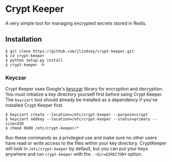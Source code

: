 Crypt Keeper
============

A very simple tool for managing encrypted secrets stored in Redis.

Installation
------------

```
$ git clone https://github.com/jlindsey/crypt-keeper.git
$ cd crypt-keeper
$ python setup.py install
$ crypt-keeper -h
```

### Keyczar

Crypt Keeper uses Google's [keyczar](https://github.com/google/keyczar) library for
encryption and decryption. You must initialize a key directory yourself first before
using Crypt Keeper. The `keyczart` tool should already be installed as a dependency
if you've installed Crypt Keeper first.

```
$ keyczart create --location=/etc/crypt-keeper --purpose=crypt
$ keyczart addkey --location=/etc/crypt-keeper --status=primary --size=256
$ chmod 0600 /etc/crypt-keeper/*
```

Run these commands as a privileged use and make sure no other users have read or
write access to the files within your key directory. CryptKeeper will look in
`/etc/crypt-keeper` by default, but you can put your keys anywhere and run
`crypt-keeper` with the `--dir=DIRECTORY` option.

